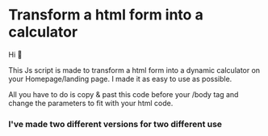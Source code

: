 <h1>Transform a html form into a calculator</h1>


Hi 👋

This Js script is made to transform a html form into a dynamic calculator on your Homepage/landing page. 
I made it as easy to use as possible.

All you have to do is copy & past this code before your /body tag and change the parameters to fit with your html code.


<h3>I've made two different versions for two different use</h3>
